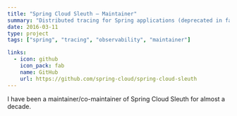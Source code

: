 ```yaml
---
title: "Spring Cloud Sleuth — Maintainer"
summary: "Distributed tracing for Spring applications (deprecated in favor of Micrometer Tracing)."
date: 2016-03-11
type: project
tags: ["spring", "tracing", "observability", "maintainer"]

links:
  - icon: github
    icon_pack: fab
    name: GitHub
    url: https://github.com/spring-cloud/spring-cloud-sleuth
---
```


I have been a maintainer/co-maintainer of Spring Cloud Sleuth for almost a decade.
